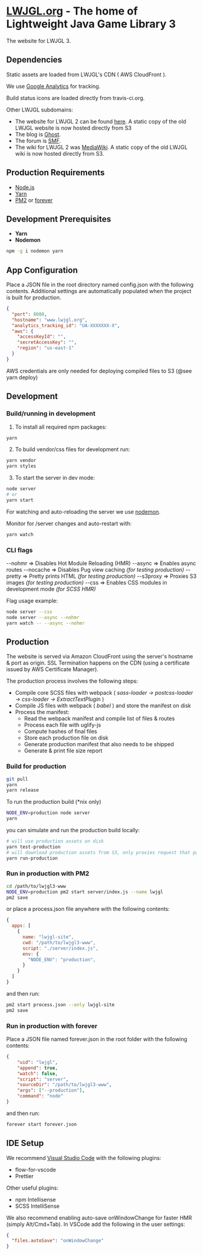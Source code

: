 # [LWJGL.org](https://www.lwjgl.org) - The home of Lightweight Java Game Library 3

The website for LWJGL 3.


## Dependencies

Static assets are loaded from LWJGL's CDN ( AWS CloudFront ).

We use [Google Analytics](http://www.google.com/analytics) for tracking.

Build status icons are loaded directly from travis-ci.org.

Other LWJGL subdomains:

- The website for LWJGL 2 can be found [here](https://github.com/LWJGL/lwjgl-www). A static copy of the old LWJGL website is now hosted directly from S3
- The blog is [Ghost](https://ghost.org/).
- The forum is [SMF](http://www.simplemachines.org/).
- The wiki for LWJGL 2 was [MediaWiki](https://www.mediawiki.org/). A static copy of the old LWJGL wiki is now hosted directly from S3.

## Production Requirements

- [Node.js](https://nodejs.org/)
- [Yarn](https://yarnpkg.com/)
- [PM2](https://github.com/Unitech/pm2) or [forever](https://github.com/foreverjs/forever)

## Development Prerequisites

- **Yarn**
- **Nodemon**

```bash
npm -g i nodemon yarn
```

## App Configuration

Place a JSON file in the root directory named config.json with the following contents.
Additional settings are automatically populated when the project is built for production.

```json
{
  "port": 8080,
  "hostname": "www.lwjgl.org",
  "analytics_tracking_id": "UA-XXXXXXX-X",
  "aws": {
    "accessKeyId": "",
    "secretAccessKey": "",
    "region": "us-east-1"
  }
}
```

AWS credentials are only needed for deploying compiled files to S3 (@see yarn deploy)

## Development

### Build/running in development

1. To install all required npm packages:

```bash
yarn
```

2. To build vendor/css files for development run:

```bash
yarn vendor
yarn styles
```

3. To start the server in dev mode:

```bash
node server
# or
yarn start
```

For watching and auto-reloading the server we use [nodemon](http://nodemon.io/).

Monitor for /server changes and auto-restart with:

```bash
yarn watch
```

### CLI flags

--nohmr => Disables Hot Module Reloading (HMR)
--async => Enables async routes
--nocache => Disables Pug view caching *(for testing production)*
--pretty => Pretty prints HTML *(for testing production)*
--s3proxy => Proxies S3 images *(for testing production)*
--css => Enables CSS modules in development mode *(for SCSS HMR)*

Flag usage example:

```bash
node server --css
node server --async --nohmr
yarn watch -- --async --nohmr
```

## Production

The website is served via Amazon CloudFront using the server's hostname & port as origin.
SSL Termination happens on the CDN (using a certificate issued by AWS Certificate Manager).

The production process involves the following steps:

- Compile core SCSS files with webpack ( *sass-loader -> postcss-loader -> css-loader -> ExtractTextPlugin* )
- Compile JS files with webpack ( *babel* ) and store the manifest on disk
- Process the manifest:
  * Read the webpack manifest and compile list of files & routes
  * Process each file with uglify-js
  * Compute hashes of final files
  * Store each production file on disk
  * Generate production manifest that also needs to be shipped
  * Generate & print file size report

### Build for production

```bash
git pull
yarn
yarn release
```

To run the production build (*nix only)

```bash
NODE_ENV=production node server
yarn 
```

you can simulate and run the production build locally:

```bash
# will use production assets on disk
yarn test-production
# will download production assets from S3, only proxies request that pass through Cloudfront
yarn run-production
```

### Run in production with PM2

```bash
cd /path/to/lwjgl3-www
NODE_ENV=production pm2 start server/index.js --name lwjgl
pm2 save
```

or place a process.json file anywhere with the following contents:

```js
{
  apps: [
    {
      name: "lwjgl-site",
      cwd: "/path/to/lwjgl3-www",
      script: "./server/index.js",
      env: {
        "NODE_ENV": "production",
      }
    }
  ]
}
```

and then run:

```bash
pm2 start process.json --only lwjgl-site
pm2 save
```

### Run in production with forever

Place a JSON file named forever.json in the root folder with the following contents:

```json
{
    "uid": "lwjgl",
    "append": true,
    "watch": false,
    "script": "server",
    "sourceDir": "/path/to/lwjgl3-www",
    "args": ["--production"],
    "command": "node"
}
```

and then run:

```bash
forever start forever.json
```

## IDE Setup

We recommend [Visual Studio Code](https://code.visualstudio.com/) with the following plugins:

- flow-for-vscode
- Prettier

Other useful plugins:

- npm Intellisense
- SCSS IntelliSense

We also recommend enabling auto-save onWindowChange for faster HMR (simply Alt/Cmd+Tab).
In VSCode add the following in the user settings:

```json
{
  "files.autoSave": "onWindowChange"
}
```
